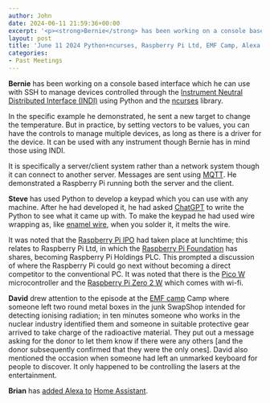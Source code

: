 ```yaml
---
author: John
date: 2024-06-11 21:59:36+00:00
excerpt: '<p><strong>Bernie</strong> has been working on a console based interface which he can use with SSH to manage devices controlled through the <a href="http://www.indilib.org/api/index.html" type="text/html" role="link">Instrument Neutral Distributed Interface (INDI)</a> using Python and the <a href="https://invisible-island.net/ncurses/announce.html" type="text/html" role="link">ncurses</a> library.</p><p>In the specific example he demonstrated, he sent a new target to change the temperature. But in practice, by setting vectors to be values, you can have the controls to manage multiple devices, as long as there is a driver for the device. It can be used with any instrument though Bernie has in mind those using INDI.</p>'
layout: post
title: 'June 11 2024 Python+ncurses, Raspberry Pi Ltd, EMF Camp, Alexa'
categories:
- Past Meetings
---
```

<p><strong>Bernie</strong> has been working on a console based interface which he can use with SSH to manage devices controlled through the <a href="http://www.indilib.org/api/index.html" type="text/html" role="link">Instrument Neutral Distributed Interface (INDI)</a> using Python and the <a href="https://invisible-island.net/ncurses/announce.html" type="text/html" role="link">ncurses</a> library.</p><p>In the specific example he demonstrated, he sent a new target to change the temperature. But in practice, by setting vectors to be values, you can have the controls to manage multiple devices, as long as there is a driver for the device. It can be used with any instrument though Bernie has in mind those using INDI.</p><p>It is specifically a server/client system rather than a network system though it can connect to another server. Messages are sent using <a href="http://mqtt.org/" type="text/html" role="link">MQTT</a>. He demonstrated a Raspberry Pi running both the server and the client.</p><p><strong>Steve</strong> has used Python to develop a keypad which you can use with any machine. After he had developed it, he had asked <a href="https://openai.com/chatgpt" type="text/html" role="link">ChatGPT</a> to write the Python to see what it came up with. To make the keypad he had used wire wrapping as, like <a href="https://en.wikipedia.org/wiki/Magnet_wire" type="text/html" role="link">enamel wire</a>, when you solder it, it melts the wire.</p><p>It was noted that the <a href="https://www.raspberrypi.com/news/raspberry-pi-ipo/" type="text/html" role="link">Raspberry Pi IPO</a> had taken place at lunchtime; this relates to Raspberry Pi Ltd, in which the <a href="https://www.raspberrypi.org/blog/what-would-an-ipo-mean-for-the-raspberry-pi-foundation/" type="text/html" role="link">Raspberry Pi Foundation</a> has shares, becoming Raspberry Pi Holdings PLC. This prompted a discussion of where the Raspberry Pi could go next without becoming a direct competitor to the conventional PC. It was noted that there is the <a href="https://www.raspberrypi.com/documentation/microcontrollers/raspberry-pi-pico.html" type="text/html" role="link">Pico W</a> microcontroller and the <a href="https://www.raspberrypi.com/products/raspberry-pi-zero-2-w/" type="text/html" role="link">Raspberry Pi Zero 2 W</a> which comes with wi-fi.</p><p><strong>David</strong> drew attention to the episode at the <a href="https://meow.social/@tryst/112546598851850261" type="text/html" role="link">EMF camp</a> Camp where someone left two round metal boxes in the junk SwapShop intended for detecting ionising radiation; in ten minutes someone who works in the nuclear industry identified them and someone in suitable protective gear arrived to take charge of the radioactive material. They put out a message asking for the donor to let them know if there were any others [and the donor subsequently confirmed that they were the only ones]. David also mentioned the occasion when someone had left an unmarked keyboard for people to discover. It only happened to be controlling the lasers at the entertainment.</p><p><strong>Brian</strong> has <a href="https://www.youtube.com/watch?v=0ElXDPw5c1Q" type="text/html" role="link">added Alexa to</a> <a href="https://www.home-assistant.io/" type="text/html" role="link">Home Assistant</a>.</p>
